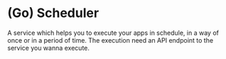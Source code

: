 # (Go) Scheduler

A service which helps you to execute your apps in schedule, in a way of once or in a period of time. The execution need an API endpoint to the service you wanna execute.
